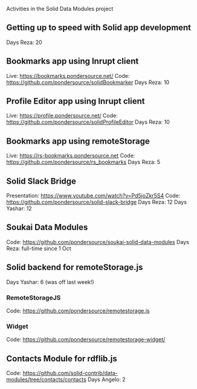 Activities in the Solid Data Modules project

## Getting up to speed with Solid app development
Days Reza: 20

## Bookmarks app using Inrupt client
Live: https://bookmarks.pondersource.net/
Code: https://github.com/pondersource/solidBookmarker
Days Reza: 10

## Profile Editor app using Inrupt client
Live: https://profile.pondersource.net/
Code: https://github.com/pondersource/solidProfileEditor
Days Reza: 10

## Bookmarks app using remoteStorage
Live: https://rs-bookmarks.pondersource.net
Code: https://github.com/pondersource/rs_bookmarks
Days Reza: 5

## Solid Slack Bridge
Presentation: https://www.youtube.com/watch?v=Pd5joZkr5S4
Code: https://github.com/pondersource/solid-slack-bridge
Days Reza: 12
Days Yashar: 12

## Soukai Data Modules
Code: https://github.com/pondersource/soukai-solid-data-modules
Days Reza: full-time since 1 Oct

## Solid backend for remoteStorage.js
Days Yashar: 6 (was off last week!)
### RemoteStorageJS
Code: https://github.com/pondersource/remotestorage.js
### Widget
Code: https://github.com/pondersource/remotestorage-widget/

## Contacts Module for rdflib.js
Code: https://github.com/solid-contrib/data-modules/tree/contacts/contacts
Days Angelo: 2

